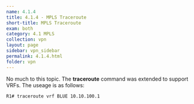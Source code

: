 ```yaml
---
name: 4.1.4
title: 4.1.4 - MPLS Traceroute
short-title: MPLS Traceroute
exam: both
category: 4.1 MPLS
collection: vpn
layout: page
sidebar: vpn_sidebar
permalink: 4.1.4.html
folder: vpn
---
```

No much to this topic. The **traceroute** command was extended to support VRFs. The useage is as follows:
```
R1# traceroute vrf BLUE 10.10.100.1
```
